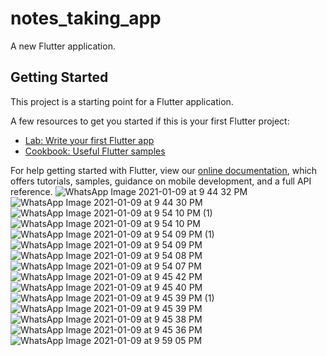 # notes_taking_app

A new Flutter application.

## Getting Started

This project is a starting point for a Flutter application.

A few resources to get you started if this is your first Flutter project:

- [Lab: Write your first Flutter app](https://flutter.dev/docs/get-started/codelab)
- [Cookbook: Useful Flutter samples](https://flutter.dev/docs/cookbook)

For help getting started with Flutter, view our
[online documentation](https://flutter.dev/docs), which offers tutorials,
samples, guidance on mobile development, and a full API reference.
![WhatsApp Image 2021-01-09 at 9 44 32 PM](https://user-images.githubusercontent.com/58477980/104103711-792d9f00-52c5-11eb-8f72-0721b033f76f.jpeg)
![WhatsApp Image 2021-01-09 at 9 44 30 PM](https://user-images.githubusercontent.com/58477980/104103714-7c288f80-52c5-11eb-9b5a-426475b1f158.jpeg)
![WhatsApp Image 2021-01-09 at 9 54 10 PM (1)](https://user-images.githubusercontent.com/58477980/104103716-7d59bc80-52c5-11eb-8712-27d0a20cf076.jpeg)
![WhatsApp Image 2021-01-09 at 9 54 10 PM](https://user-images.githubusercontent.com/58477980/104103717-7e8ae980-52c5-11eb-9f8b-8dfd63c203a4.jpeg)
![WhatsApp Image 2021-01-09 at 9 54 09 PM (1)](https://user-images.githubusercontent.com/58477980/104103719-7fbc1680-52c5-11eb-9ae4-cc158170396f.jpeg)
![WhatsApp Image 2021-01-09 at 9 54 09 PM](https://user-images.githubusercontent.com/58477980/104103722-821e7080-52c5-11eb-9f95-a155594109f8.jpeg)
![WhatsApp Image 2021-01-09 at 9 54 08 PM](https://user-images.githubusercontent.com/58477980/104103728-83e83400-52c5-11eb-86c5-a1c8e85c430a.jpeg)
![WhatsApp Image 2021-01-09 at 9 54 07 PM](https://user-images.githubusercontent.com/58477980/104103731-85b1f780-52c5-11eb-8efa-625505007fd4.jpeg)
![WhatsApp Image 2021-01-09 at 9 45 42 PM](https://user-images.githubusercontent.com/58477980/104103735-88ace800-52c5-11eb-939c-16e1a686f785.jpeg)
![WhatsApp Image 2021-01-09 at 9 45 40 PM](https://user-images.githubusercontent.com/58477980/104103741-8d719c00-52c5-11eb-987f-daca04dcb6d3.jpeg)
![WhatsApp Image 2021-01-09 at 9 45 39 PM (1)](https://user-images.githubusercontent.com/58477980/104103744-8fd3f600-52c5-11eb-998b-002ad99dbfa0.jpeg)
![WhatsApp Image 2021-01-09 at 9 45 39 PM](https://user-images.githubusercontent.com/58477980/104103747-92365000-52c5-11eb-87aa-13283b7d17e2.jpeg)
![WhatsApp Image 2021-01-09 at 9 45 38 PM](https://user-images.githubusercontent.com/58477980/104103750-9498aa00-52c5-11eb-86e1-cdfc9bbbfcfa.jpeg)
![WhatsApp Image 2021-01-09 at 9 45 36 PM](https://user-images.githubusercontent.com/58477980/104103752-96626d80-52c5-11eb-9448-27568709221c.jpeg)
![WhatsApp Image 2021-01-09 at 9 59 05 PM](https://user-images.githubusercontent.com/58477980/104103806-f2c58d00-52c5-11eb-8732-7625b4bec98d.jpeg)
